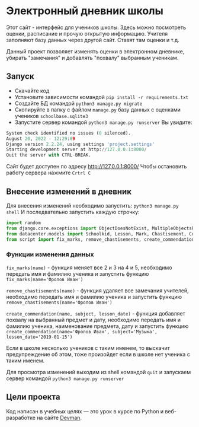 # Электронный дневник школы

Этот сайт - интерфейс для учеников школы. Здесь можно посмотреть оценки, расписание и прочую открытую информацию. Учителя заполняют базу данных через другой сайт. Ставят там оценки и т.д.

Данный проект позволяет изменять оценки в электронном дневнике, убирать "замечания" и добавлять "похвалу" выбранным ученикам.

## Запуск

- Скачайте код
- Установите зависимости командой `pip install -r requirements.txt`
- Создайте БД командой `python3 manage.py migrate`
- Скопируйте в папку с файлом `manage.py` базу данных с оценками учеников `schoolbase.sqlite3`
- Запустите сервер командой `python3 manage.py runserver`
Вы увидите:
```py
System check identified no issues (0 silenced).
August 20, 2022 - 12:29:09
Django version 2.2.24, using settings 'project.settings'
Starting development server at http://127.0.0.1:8000/
Quit the server with CTRL-BREAK.
```
Сайт будет доступен по адресу http://127.0.0.1:8000/
Чтобы остановить работу сервера нажмите `Crtrl C`

## Внесение изменений в дневник
Для внесения изменений необходимо запустить:
`python3 manage.py shell`
И последвательно запустить каждую строчку:
```py
import random
from django.core.exceptions import ObjectDoesNotExist, MultipleObjectsReturned
from datacenter.models import Schoolkid, Lesson, Mark, Chastisement, Commendation
from script import fix_marks, remove_chastisements, create_commendation
```
### Функции изменения данных
`fix_marks(name)` - функция меняет все 2 и 3 на 4 и 5, необходимо передать имя и фамилию ученика и запустить функцию `fix_marks(name='Фролов Иван')`

`remove_chastisements(name)` - функция удаляет все замечания учителей, необходимо передать имя и фамилию ученика и запустить функцию `remove_chastisements(name='Фролов Иван')`

`create_commendation(name, subject, lesson_date)` - функция добавляет похвалу на выбранный предмет и дату, 
необходимо передать имя и фамилию ученика, наименование предмета, дату и запустить функцию `create_commendation(name='Фролов Иван', subject='Музыка', lesson_date='2019-01-15')`

Если в школе несколько учеников с таким именем, то выскачит предупреждение об этом, тоже произойдет если в школе нет ученика с таким именем.

Для просмотра изменений выходим из shell командой `quit` и запускаем сервер командой `python3 manage.py runserver`

## Цели проекта

Код написан в учебных целях — это урок в курсе по Python и веб-разработке на сайте [Devman](https://dvmn.org).

